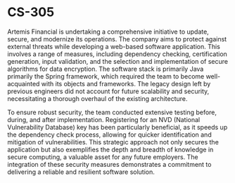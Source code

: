 # CS-305

Artemis Financial is undertaking a comprehensive initiative to update, secure, and modernize its operations. The company aims to protect against external threats while developing a web-based software application. This involves a range of measures, including dependency checking, certification generation, input validation, and the selection and implementation of secure algorithms for data encryption. The software stack is primarily Java primarily the Spring framework, which required the team to become well-acquainted with its objects and frameworks. The legacy design left by previous engineers did not account for future scalability and security, necessitating a thorough overhaul of the existing architecture.

To ensure robust security, the team conducted extensive testing before, during, and after implementation. Registering for an NVD (National Vulnerability Database) key has been particularly beneficial, as it speeds up the dependency check process, allowing for quicker identification and mitigation of vulnerabilities. This strategic approach not only secures the application but also exemplifies the depth and breadth of knowledge in secure computing, a valuable asset for any future employers. The integration of these security measures demonstrates a commitment to delivering a reliable and resilient software solution.
